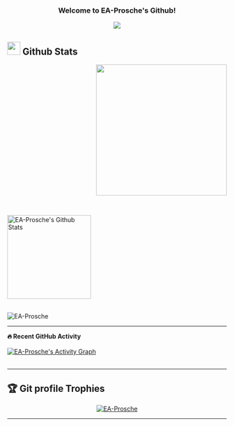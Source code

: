 <!---
[![Anurag's GitHub stats](https://github-readme-stats.vercel.app/api?username=EA-Prosche&count_private=true&show_icons=true&theme=radical)](https://github.com/EA-Prosche/github-readme-stats)

[![Top Langs](https://github-readme-stats.vercel.app/api/top-langs/?username=EA-Prosche&theme=radical)](https://github.com/anuraghazra/github-readme-stats)

https://media.giphy.com/media/iY8CRBdQXODJSCERIr/giphy.gif
https://media.giphy.com/media/TEnXkcsHrP4YedChhA/giphy.gif

[![Typing SVG](https://readme-typing-svg.herokuapp.com?font=Architects+Daughter&color=7AF79A&size=30&lines=Hey!+It's+EA-Prosche!;I'm+a+Data+Analysis...;I'm+also+Python+Developer...;)](https://git.io/typing-svg)

<p><img align="center" src="https://github.com/Adam-pw/Adam-pw/blob/main/animation_500_kxa883sd.gif" alt="adam-pw" /></p>

  <summary><b>💻 GitHub Profile Stats</b></summary>
--->


<h3 align="center">
  Welcome to EA-Prosche's Github!
</h3>
<p align="center">
  <a href="https://github.com/EA-Prosche/EA-Prosche"><img src="https://readme-typing-svg.herokuapp.com?color=%2336BCF7&center=true&vCenter=true&lines=Hi+%2C+welcome+to+my+Github+page;I+am+a+Data+Analysis...;I+am+also+a+Python+Developer...;"></a>
</p>


## <img src="https://media.giphy.com/media/W5eoZHPpUx9sapR0eu/giphy.gif" width="30px"> Github Stats

<p align="right"><img src="https://c.tenor.com/fYg91qBpDdgAAAAi/bongo-cat-transparent.gif" width="300px"></p>

  <br/>
  <p align="left">
    <a href="https://github.com/EA-Prosche/github-readme-stats"><img alt="EA-Prosche's Github Stats" src="https://github-readme-stats.vercel.app/api?username=EA-Prosche&show_icons=true&count_private=true&theme=algolia" height="192px"/></a>
<br/>
  &nbsp;
  </p>
  <p align="left"><img src="https://github-readme-streak-stats.herokuapp.com/?user=EA-Prosche&theme=algolia" alt="EA-Prosche" /></p>

----

  <summary><b>🔥 Recent GitHub Activity</b></summary>
  <br/>
   <a href="https://github.com/EA-Prosche"><img alt="EA-Prosche's Activity Graph" src="https://activity-graph.herokuapp.com/graph?username=EA-Prosche&custom_title=EA-Prosche's%20Contribution%20Graph&theme=react-dark" /></a>
  <br/>


<br/>

----

## :trophy: Git profile Trophies

<p align="center"> <a href="https://github.com/ryo-ma/github-profile-trophy"><img src="https://github-profile-trophy.vercel.app/?username=EA-Prosche&layout=compact&theme=algolia" alt="EA-Prosche" /></a> </p>

-----

